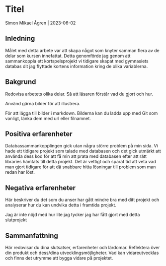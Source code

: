 # Titel

Simon Mikael Ågren | 2023-06-02

## Inledning

Målet med detta arbete var att skapa något som knyter samman flera av de delar som kursen innefattat. 
Detta genomförde jag genom att sammankoppla ett kortspelsprojekt vi tidigare skapat med gymnasiets databas dit 
jag flyttade kortens information kring de olika variablerna.

## Bakgrund

Redovisa arbetets olika delar. Så att läsaren förstår vad du gjort och hur.

Använd gärna bilder för att illustrera.

För att lägga till bilder i markdown. Bilderna kan du ladda upp med Git som vanligt, länka dem med url eller filnamnet.

## Positiva erfarenheter

Databassammankopplingen gick utan några större problem på min sida. Vi hade ett tidigare projekt som talade med 
databasen och det gick utmärkt att använda dess kod för att få min att prata med databasen efter att rätt libraries 
hämtats till detta projekt. Det är vettigt och sparat tid att veta vad man gjort tidigare för att då snabbare hitta 
lösningar till problem som man redan har löst.


## Negativa erfarenheter

Här beskriver du det som du anser har gått mindre bra med ditt projekt och analyserar hur du kan undvika detta i framtida projekt.

Jag är inte nöjd med hur lite jag tycker jag har fått gjort med detta slutprojekt


## Sammanfattning

Här redovisar du dina slutsatser, erfarenheter och lärdomar. Reflektera över din produkt och dess/dina utvecklingsmöjligheter.
Vad kan vidareutvecklas och finns det utrymme att bygga vidare på projektet.